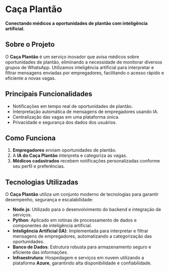 # Caça Plantão

**Conectando médicos a oportunidades de plantão com inteligência artificial.**

## Sobre o Projeto

O **Caça Plantão** é um serviço inovador que avisa médicos sobre oportunidades de plantão, eliminando a necessidade de monitorar diversos grupos de WhatsApp. Utilizamos inteligência artificial para interpretar e filtrar mensagens enviadas por empregadores, facilitando o acesso rápido e eficiente a novas vagas.

## Principais Funcionalidades

- Notificações em tempo real de oportunidades de plantão.
- Interpretação automática de mensagens de empregadores usando IA.
- Centralização das vagas em uma plataforma única.
- Privacidade e segurança dos dados dos usuários.

## Como Funciona

1. **Empregadores** enviam oportunidades de plantão.
2. A **IA do Caça Plantão** interpreta e categoriza as vagas.
3. **Médicos cadastrados** recebem notificações personalizadas conforme seu perfil e preferências.

## Tecnologias Utilizadas

O **Caça Plantão** utiliza um conjunto moderno de tecnologias para garantir desempenho, segurança e escalabilidade:

- **Node.js**: Utilizado para o desenvolvimento do backend e integração de serviços.
- **Python**: Aplicado em rotinas de processamento de dados e componentes de inteligência artificial.
- **Inteligência Artificial (IA)**: Implementada para interpretar e filtrar mensagens de empregadores, automatizando a categorização das oportunidades.
- **Banco de Dados**: Estrutura robusta para armazenamento seguro e eficiente das informações.
- **Infraestrutura**: Hospedagem e serviços em nuvem utilizando a plataforma **Azure**, garantindo alta disponibilidade e confiabilidade.
